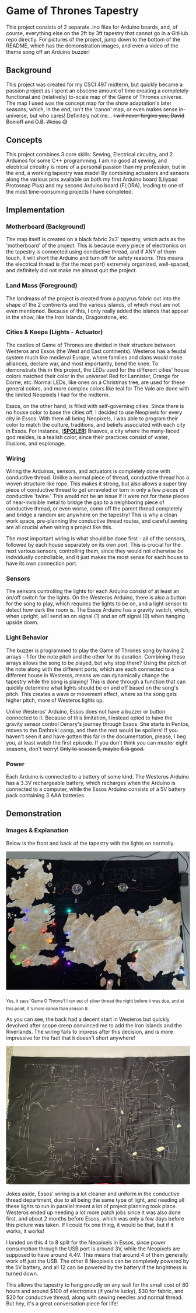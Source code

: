 # Game of Thrones Tapestry 
This project consists of 2 separate .ino files for Arduino boards, and, of course, everything else on the 2ft by 3ft tapestry that cannot go in a GitHub repo directly. For pictures of the project, jump down to the bottom of the README, which has the demonstration images, and even a video of the theme song off an Arduino buzzer!

## Background

This project was created for my CSCI 497 midterm, but quickly became a passion project as I spent an obscene amount of time creating a completely functional and (relatively) to-scale map of the Game of Thrones universe. The map I used was the concept map for the show adaptation's later seasons, which, in the end, isn't the 'canon' map, or even makes sense in-universe, but who cares! Definitely not me... ~~I will never forgive you, David Benioff and D.B. Weiss~~ 😅

## Concepts

This project combines 3 core skills: Sewing, Electrical circuitry, and 2 Arduinos for some C++ programming.
I am no good at sewing, and electrical circuitry is more of a personal passion than my profession, but in the end, a working tapestry was made! By combining actuators and sensors along the various pins available on both my first Arduino board (Lilypad Protosnap Plus) and my second Arduino board (FLORA), leading to one of the most time-consuming projects I have completed.

## Implementation

### Motherboard (Background)
The map itself is created on a black fabric 2x3' tapestry, which acts as the 'motherboard' of the project. This is because every piece of electronics on the tapestry is connected using conductive thread, and if ANY of them touch, it will short the Arduino and turn off for safety reasons. This means the electrical thread is (for the most part) extremely organized, well-spaced, and definitely did not make me almost quit the project.

### Land Mass (Foreground)
The landmass of the project is created from a papyrus fabric cut into the shape of the 2 continents and the various islands, of which most are not even mentioned. Because of this, I only really added the islands that appear in the show, like the Iron Islands, Dragonstone, etc.

### Cities & Keeps (Lights - Actuator)
The castles of Game of Thrones are divided in their structure between Westeros and Essos (the West and East continents). Westeros has a feudal system much like medieval Europe, where families and clans would make alliances, declare war, and most importantly, bend the knee. To demonstrate this in this project, the LEDs used for the different cities' house colors matched their color in the universe! Red for Lannister, Orange for Dorne, etc. Normal LEDs, like ones on a Christmas tree, are used for these general colors, and more complex colors like teal for The Vale are done with the limited Neopixels I had for the midterm.  

Essos, on the other hand, is filled with self-governing cities. Since there is no house color to base the cities off, I decided to use Neopixels for every city in Essos. With them all being Neopixels, I was able to program their color to match the culture, traditions, and beliefs associated with each city in Essos. For instance, (<ins>**SPOILER**</ins>) Braavos, a city where the many-faced god resides, is a tealish color, since their practices consist of water, illusions, and espionage.

### Wiring
Wiring the Arduinos, sensors, and actuators is completely done with conductive thread. Unlike a normal piece of thread, conductive thread has a woven structure like rope. This makes it strong, but also allows a super tiny piece of conductive thread to get unraveled or torn in only a few pieces of conductive 'twine.' This would not be an issue if it were not for these pieces of near-invisible metal to bridge the gap to a neighboring piece of conductive thread, or even worse, come off the parent thread completely and bridge a random arc anywhere on the tapestry! This is why a clean work space, pre-planning the conductive thread routes, and careful sewing are all crucial when wiring a project like this.   

The most important wiring is what should be done first - all of the sensors, followed by each house separately on its own port. This is crucial for the next various sensors, controlling them, since they would not otherwise be individually controllable, and it just makes the most sense for each house to have its own connection port.

### Sensors
The sensors controlling the lights for each Arduino consist of at least an on/off switch for the lights. On the Westeros Arduino, there is also a button for the song to play, which requires the lights to be on, and a light sensor to detect how dark the room is. The Essos Arduino has a gravity switch, which, when upright, will send an on signal (1) and an off signal (0) when hanging upside down.

### Light Behavior
The buzzer is programmed to play the Game of Thrones song by having 2 arrays - 1 for the note pitch and the other for its duration. Combining these arrays allows the song to be played, but why stop there? Using the pitch of the note along with the different ports, which are each connected to a different house in Westeros, means we can dynamically change the tapestry while the song is playing! This is done through a function that can quickly determine what lights should be on and off based on the song's pitch. This creates a wave or movement effect, where as the song gets higher pitch, more of Westeros lights up.  
  
Unlike Westeros' Arduino, Essos does not have a buzzer or button connected to it. Because of this limitation, I instead opted to have the gravity sensor control Denary's journey through Essos. She starts in Pentos, moves to the Dathraki camp, and then the rest would be spoilers! If you haven't seen it and have gotten this far in the documentation, please, I beg you, at least watch the first episode. If you don't think you can muster eight seasons, don't worry! ~~Only to season 5, maybe 6 is good.~~

### Power
Each Arduino is connected to a battery of some kind. The Westeros Arduino has a 3.3V rechargeable battery, which recharges when the Arduino is connected to a computer, while the Essos Arduino consists of a 5V battery pack containing 3 AAA batteries.


## Demonstration
  
### Images & Explanation 
Below is the front and back of the tapestry with the lights on normally.   
    
   ![Game of Thrones Front Picture](GoTFront.jpg)
   
<sub>Yes, it says 'Game O Throne'! I ran out of silver thread the night before it was due, and at this point, it's more canon than season 8.</sub>  
   
As you can see, the back had a decent start in Westeros but quickly devolved after scope creep convinced me to add the Iron Islands and the Riverlands. The wiring fails to impress after this decision, and is more impressive for the fact that it doesn't short anywhere!  
  
  ![Game of Thrones Back Picture](GoTBack.jpg)

  
Jokes aside, Essos' wiring is a lot cleaner and uniform in the conductive thread department, due to all being the same type of light, and needing all these lights to run in parallel meant a lot of project planning took place. Westeros ended up needing a lot more patch jobs since it was also done first, and about 2 months before Essos, which was only a few days before this picture was taken. If I could fix one thing, it would be that, but if it works, it works!   
  
I landed on this 4 to 8 split for the Neopixels in Essos, since power consumption through the USB port is around 3V, while the Neopixels are supposed to have around 4.4V. This means that around 4 of them generally work off just the USB. The other 8 Neopixels can be completely powered by the 5V battery, and all 12 can be powered by the battery if the brightness is turned down.  
  
This allows the tapestry to hang proudly on any wall for the small cost of 80 hours and around $100 of electronics (if you're lucky), $30 for fabric, and $20 for conductive thread, along with sewing needles and normal thread. But hey, it's a great conversation piece for life!
  
